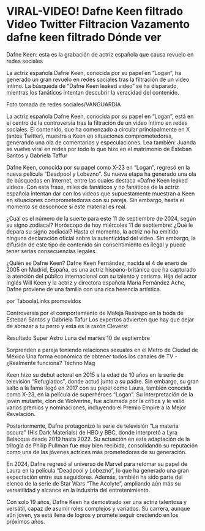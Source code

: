 # VIRAL-VIDEO! Dafne Keen filtrado Video Twitter Filtracion Vazamento dafne keen filtrado Dónde ver

Dafne Keen: esta es la grabación de actriz española que causa revuelo en redes sociales

La actriz española Dafne Keen, conocida por su papel en “Logan”, ha generado un gran revuelo en redes sociales tras la filtración de un video íntimo. La búsqueda de “Dafne Keen leaked video” se ha disparado, mientras los fanáticos intentan descubrir la veracidad del contenido.

Foto tomada de redes sociales/VANGUARDIA

La actriz española Dafne Keen, conocida por su papel en “Logan”, está en el centro de la controversia tras la filtración de un video íntimo en redes sociales. El contenido, que ha comenzado a circular principalmente en X (antes Twitter), muestra a Keen en situaciones comprometedoras, generando una ola de comentarios y especulaciones. Lea también: Juanda se vuelve viral en redes por todo lo que hizo en el matrimonio de Esteban Santos y Gabriela Taffur

Dafne Keen, conocida por su papel como X-23 en “Logan”, regresó en la nueva película “Deadpool y Lobezno”. Su nueva etapa ha generado una ola de búsquedas en Internet, entre las cuales destaca «Dafne Keen leaked video». Con esta frase, miles de fanáticos y no fanáticos de la actriz española intentan dar con los videos que supuestamente muestran a Keen en situaciones comprometedoras con su pareja. Sin embargo, hasta el momento se desconoce si este material es real.

¿Cuál es el número de la suerte para este 11 de septiembre de 2024, según su signo zodiacal?
Horóscopo de hoy miércoles 11 de septiembre: ¿Qué le depara su signo zodiacal?
Hasta el momento, la actriz no ha emitido ninguna declaración oficial sobre la autenticidad del video. Sin embargo, la difusión de este tipo de contenido sin consentimiento es ilegal y puede tener serias consecuencias legales.



¿Quién es Dafne Keen?
Dafne Keen Fernández, nacida el 4 de enero de 2005 en Madrid, España, es una actriz hispano-británica que ha capturado la atención del público internacional con su talento y carisma. Hija del actor inglés Will Keen y la actriz y directora española María Fernández Ache, Dafne proviene de una familia con una rica herencia artística.

por TaboolaLinks promovidos

Controversia por el comportamiento de Maleja Restrepo en la boda de Esteban Santos y Gabriela Tafur
Los expertos advierten que hay que dejar de abrazar a tu perro y esta es la razón
Cleverst

Resultado Super Astro Luna del martes 10 de septiembre

Sorprenden a pareja teniendo relaciones sexuales en el Metro de Ciudad de México
Una forma económica de obtener todos los canales de TV - ¿Realmente funciona?
Techno Mag

Keen hizo su debut actoral en 2015 a la edad de 10 años en la serie de televisión “Refugiados”, donde actuó junto a su padre. Sin embargo, su gran salto a la fama llegó en 2017 con su papel como Laura, también conocida como X-23, en la película de superhéroes “Logan”. Su interpretación de la joven mutante, clon de Wolverine, fue aclamada por la crítica y le valió varios premios y nominaciones, incluyendo el Premio Empire a la Mejor Revelación.

Posteriormente, Dafne protagonizó la serie de televisión “La materia oscura” (His Dark Materials) de HBO y BBC, donde interpretó a Lyra Belacqua desde 2019 hasta 2022. Su actuación en esta adaptación de la trilogía de Philip Pullman fue muy bien recibida, consolidando su reputación como una de las jóvenes actrices más prometedoras de su generación.


En 2024, Dafne regresó al universo de Marvel para retomar su papel de Laura en la película “Deadpool y Lobezno”, lo que ha generado una gran expectación entre sus seguidores. Además, también ha sido parte del elenco de la serie de Star Wars “The Acolyte”, ampliando aún más su versatilidad y alcance en la industria del entretenimiento.

Con solo 19 años, Dafne Keen ha demostrado ser una actriz talentosa y versátil, capaz de asumir roles complejos y variados. Su carrera, aunque aún joven, ya está llena de logros y promete seguir creciendo en los próximos años.


